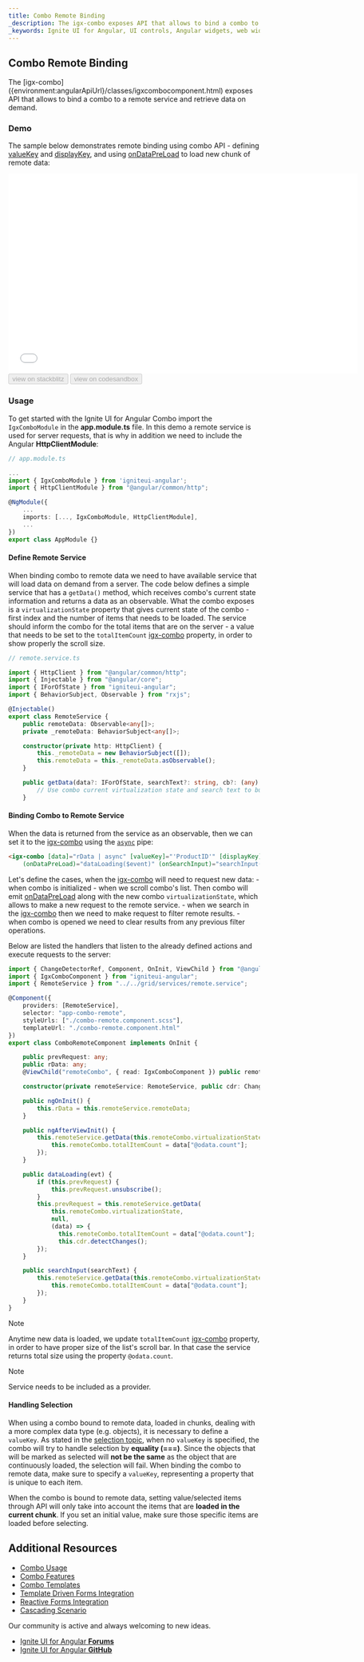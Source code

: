 ```yaml
---
title: Combo Remote Binding
_description: The igx-combo exposes API that allows to bind a combo to a remote service and retrieve data on demand.
_keywords: Ignite UI for Angular, UI controls, Angular widgets, web widgets, UI widgets, Angular, Native Angular Components Suite, Native Angular Controls, Native Angular Components Library, Angular Combo components, Angular Combo controls, Angular Combo Remote Binding
---
```


## Combo Remote Binding
<p class="highlight">
The [igx-combo]({environment:angularApiUrl}/classes/igxcombocomponent.html) exposes API that allows to bind a combo to a remote service and retrieve data on demand.
</p>
<div class="divider"></div>

### Demo
The sample below demonstrates remote binding using combo API - defining [valueKey]({environment:angularApiUrl}/classes/igxcombocomponent.html#valuekey) and [displayKey]({environment:angularApiUrl}/classes/igxcombocomponent.html#displaykey), and using [onDataPreLoad]({environment:angularApiUrl}/classes/igxcombocomponent.html#ondatapreload) to load new chunk of remote data:
<div class="sample-container loading" style="height: 400px;">
    <iframe id="combo-remote-sample" frameborder="0" seamless width="700px" height="100%" src="{environment:demosBaseUrl}/lists/combo-remote" onload="onSampleIframeContentLoaded(this);"></iframe>
</div>
<div>
    <button data-localize="stackblitz" disabled class="stackblitz-btn" data-iframe-id="combo-remote-sample" data-demos-base-url="{environment:demosBaseUrl}">view on stackblitz</button>
<button data-localize="codesandbox" disabled class="codesandbox-btn" data-iframe-id="combo-remote-sample" data-demos-base-url="{environment:demosBaseUrl}">view on codesandbox</button>
</div>

### Usage
To get started with the Ignite UI for Angular Combo import the `IgxComboModule` in the **app.module.ts** file. In this demo a remote service is used for server requests, that is why in addition we need to include the Angular **HttpClientModule**:

```typescript
// app.module.ts

...
import { IgxComboModule } from 'igniteui-angular';
import { HttpClientModule } from "@angular/common/http";

@NgModule({
    ...
    imports: [..., IgxComboModule, HttpClientModule],
    ...
})
export class AppModule {}
```

#### Define Remote Service

When binding combo to remote data we need to have available service that will load data on demand from a server. The code below defines a simple service that has a `getData()` method, which receives combo's current state information and returns a data as an observable. What the combo exposes is a `virtualizationState` property that gives current state of the combo - first index and the number of items that needs to be loaded.
The service should inform the combo for the total items that are on the server - a value that needs to be set to the `totalItemCount` [igx-combo]({environment:angularApiUrl}/classes/igxcombocomponent.html) property, in order to show properly the scroll size.

```typescript
// remote.service.ts

import { HttpClient } from "@angular/common/http";
import { Injectable } from "@angular/core";
import { IForOfState } from "igniteui-angular";
import { BehaviorSubject, Observable } from "rxjs";

@Injectable()
export class RemoteService {
    public remoteData: Observable<any[]>;
    private _remoteData: BehaviorSubject<any[]>;

    constructor(private http: HttpClient) {
        this._remoteData = new BehaviorSubject([]);
        this.remoteData = this._remoteData.asObservable();
    }

    public getData(data?: IForOfState, searchText?: string, cb?: (any) => void): any {
        // Use combo current virtualization state and search text to build URL and request the new data.
    }
```

#### Binding Combo to Remote Service

When the data is returned from the service as an observable, then we can set it to the [igx-combo]({environment:angularApiUrl}/classes/igxcombocomponent.html) using the [`async`](https://angular.io/api/common/AsyncPipe) pipe:

```html
<igx-combo [data]="rData | async" [valueKey]="'ProductID'" [displayKey]="'ProductName'" 
    (onDataPreLoad)="dataLoading($event)" (onSearchInput)="searchInput($event)" (onOpening)="searchInput('')"></igx-combo>
```
Let's define the cases, when the [igx-combo]({environment:angularApiUrl}/classes/igxcombocomponent.html) will need to request new data:
    - when combo is initialized
    - when we scroll combo's list. Then combo will emit [onDataPreLoad]({environment:angularApiUrl}/classes/igxcombocomponent.html#ondatapreload) along with the new combo `virtualizationState`, which allows to make a new request to the remote service.
    - when we search in the [igx-combo]({environment:angularApiUrl}/classes/igxcombocomponent.html) then we need to make request to filter remote results.
    - when combo is opened we need to clear results from any previous filter operations.

Below are listed the handlers that listen to the already defined actions and execute requests to the server:

```typescript
import { ChangeDetectorRef, Component, OnInit, ViewChild } from "@angular/core";
import { IgxComboComponent } from "igniteui-angular";
import { RemoteService } from "../../grid/services/remote.service";

@Component({
    providers: [RemoteService],
    selector: "app-combo-remote",
    styleUrls: ["./combo-remote.component.scss"],
    templateUrl: "./combo-remote.component.html"
})
export class ComboRemoteComponent implements OnInit {

    public prevRequest: any;
    public rData: any;
    @ViewChild("remoteCombo", { read: IgxComboComponent }) public remoteCombo: IgxComboComponent;

    constructor(private remoteService: RemoteService, public cdr: ChangeDetectorRef) { }

    public ngOnInit() {
        this.rData = this.remoteService.remoteData;
    }

    public ngAfterViewInit() {
        this.remoteService.getData(this.remoteCombo.virtualizationState, null, (data) => {
            this.remoteCombo.totalItemCount = data["@odata.count"];
        });
    }

    public dataLoading(evt) {
        if (this.prevRequest) {
            this.prevRequest.unsubscribe();
        }
        this.prevRequest = this.remoteService.getData(
            this.remoteCombo.virtualizationState,
            null,
            (data) => {
              this.remoteCombo.totalItemCount = data["@odata.count"];
              this.cdr.detectChanges();
        });
    }

    public searchInput(searchText) {
        this.remoteService.getData(this.remoteCombo.virtualizationState, searchText, (data) => {
            this.remoteCombo.totalItemCount = data["@odata.count"];
        });
    }
}
```
> [!Note]
> Anytime new data is loaded, we update `totalItemCount` [igx-combo]({environment:angularApiUrl}/classes/igxcombocomponent.html) property, in order to have proper size of the list's scroll bar. In that case the service returns total size using the property `@odata.count`.

> [!Note]
> Service needs to be included as a provider.

#### Handling Selection
When using a combo bound to remote data, loaded in chunks, dealing with a more complex data type (e.g. objects), it is necessary to define a `valueKey`. As stated in the [selection topic](combo.md#selection), when no `valueKey` is specified, the combo will try to handle selection by **equality (===)**. Since the objects that will be marked as selected will **not be the same** as the object that are continuously loaded, the selection will fail.
When binding the combo to remote data, make sure to specify a `valueKey`, representing a property that is unique to each item.

When the combo is bound to remote data, setting value/selected items through API will only take into account the items that are **loaded in the current chunk**. If you set an initial value, make sure those specific items are loaded before selecting.

## Additional Resources
<div class="divider--half"></div>

* [Combo Usage](combo.md)
* [Combo Features](combo_features.md)
* [Combo Templates](combo_templates.md)
* [Template Driven Forms Integration](input_group.md)
* [Reactive Forms Integration](input_group_reactive_forms.md)
* [Cascading Scenario](combo_cascading.md)

Our community is active and always welcoming to new ideas.

* [Ignite UI for Angular **Forums**](https://www.infragistics.com/community/forums/f/ignite-ui-for-angular)
* [Ignite UI for Angular **GitHub**](https://github.com/IgniteUI/igniteui-angular)
